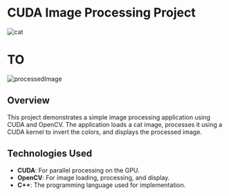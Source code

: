 # CUDA Image Processing Project

![cat](https://github.com/user-attachments/assets/f15bdf08-49b2-4a26-ad20-fa5b6cbb4fa3)

# TO
![processedImage](https://github.com/user-attachments/assets/5fed5f5f-2d13-4db1-8f8d-48774eb5d351)

## Overview
This project demonstrates a simple image processing application using CUDA and OpenCV. The application loads a cat image, processes it using a CUDA kernel to invert the colors, and displays the processed image.

## Technologies Used
- **CUDA**: For parallel processing on the GPU.
- **OpenCV**: For image loading, processing, and display.
- **C++**: The programming language used for implementation.
